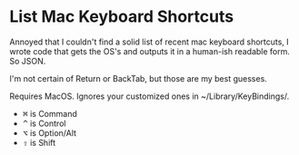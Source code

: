# List Mac Keyboard Shortcuts

Annoyed that I couldn't find a solid list of recent mac keyboard
shortcuts, I wrote code that gets the OS's and outputs it in a human-ish
readable form. So JSON.

I'm not certain of Return or BackTab, but those are my best guesses.

Requires MacOS. Ignores your customized ones in ~/Library/KeyBindings/.

* <kbd>⌘</kbd> is Command
* <kbd>^</kbd> is Control
* <kbd>⌥</kbd> is Option/Alt
* <kbd>⇧</kbd> is Shift
